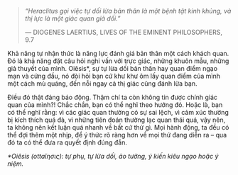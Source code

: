> _“Heraclitus gọi việc tự dối lừa bản thân là một bệnh tật kinh khủng, và thị lực là một giác quan giả dối.”_
> 
> — DIOGENES LAERTIUS, LIVES OF THE EMINENT PHILOSOPHERS, 9.7

Khả năng tự nhận thức là năng lực đánh giá bản thân một cách khách quan. Đó là khả năng đặt câu hỏi nghi vấn với trực giác, những khuôn mẫu, những giả thuyết của mình. Oiêsis*, sự tự lừa dối bản thân hay quan điểm ngạo mạn và cứng đầu, nó đòi hỏi bạn cứ khư khư ôm lấy quan điểm của mình một cách mù quáng, đến nỗi ngay cả thị giác cũng đánh lừa bạn.

Điều đó thật đáng báo động. Thậm chí ta còn không tin được chính giác quan của mình?! Chắc chắn, bạn có thể nghĩ theo hướng đó. Hoặc là, bạn có thể nghĩ rằng: vì các giác quan thường có sự sai lệch, vì cảm xúc thường bị kích thích quá đà, vì những tiên đoán thường lạc quan thái quá, vậy nên, ta không nên kết luận quá nhanh về bất cứ thứ gì. Mọi hành động, ta đều có thể đợi thêm một nhịp, để ý thức rõ ràng hơn về mọi thứ đang diễn ra – qua đó ta có thể đưa ra quyết định đúng đắn.

_*Oiêsis (ottaἴησις): tự phụ, tự lừa dối, ảo tưởng, ý kiến kiêu ngạo hoặc ý niệm._